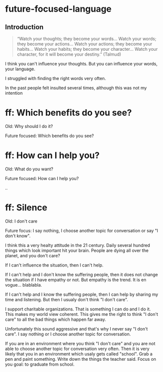# future-focused-language

## Introduction

> “Watch your thoughts; they become your words…
> Watch your words; they become your actions…
> Watch your actions; they become your habits…
> Watch your habits; they become your character…
> Watch your character, for it will become your destiny.” (Talmud)

I think you can't influence your thoughts. But you can influence your words, your language.


I struggled with finding the right words very often.

In the past people felt insulted several times, although this was not my intention

# ff: Which benefits do you see?

Old: Why should I do it?

Future focused: Which benefits do you see?

# ff: How can I help you?

Old: What do you want?

Future focused: How can I help you?

..


# ff: Silence

Old: I don't care

Future focus: I say nothing, I choose another topic for conversation or say "I don't know".

I think this a very healty attitude in the 21 century. Daily several hundred things which look important hit your brain. People are dying all over the planet, and you don't care? 

If I can't influence the situation, then I can't help. 

If I can't help and I don't know the suffering people, then it does not change the situation if I have empathy or not. But empathy is the trend. It is en vogue... blablabla.


If I can't help and I know the suffering people, then I can help by sharing my time and listening. But then I usualy don't think "I don't care".

I support charitable organizations. That is something I can do and I do it. This makes my world view coherent. This gives me the right to think "I don't care" to all the bad things which happen far away.

Unfortunately this sound aggressive and that's why I never say "I don't care". I say nothing or I choose another topic for conversation.

If you are in an environment where you think "I don't care" and you are not able to choose another topic for conversation very often. Then it is very likely that you in an environment which usaly gets called "school". Grab a pen and paint something. Write down the things the teacher said. Focus on you goal: to graduate from school.


